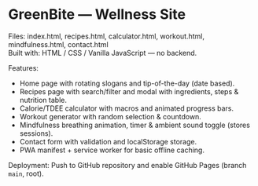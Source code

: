 # GreenBite — Wellness Site

Files: index.html, recipes.html, calculator.html, workout.html, mindfulness.html, contact.html  
Built with: HTML / CSS / Vanilla JavaScript — no backend.

Features:
- Home page with rotating slogans and tip-of-the-day (date based).
- Recipes page with search/filter and modal with ingredients, steps & nutrition table.
- Calorie/TDEE calculator with macros and animated progress bars.
- Workout generator with random selection & countdown.
- Mindfulness breathing animation, timer & ambient sound toggle (stores sessions).
- Contact form with validation and localStorage storage.
- PWA manifest + service worker for basic offline caching.

Deployment: Push to GitHub repository and enable GitHub Pages (branch `main`, root).
